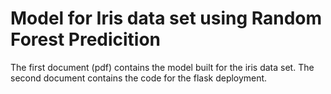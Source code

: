 # Model for Iris data set using Random Forest Predicition

The first document (pdf) contains the model built for the iris data set.
The second document contains the code for the flask deployment. 

